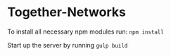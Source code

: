# Together-Networks

To install all necessary npm modules run:
`npm install`

Start up the server by running
`gulp build`